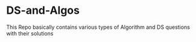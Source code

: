 # DS-and-Algos
This Repo basically contains various types of Algorithm and DS questions with their solutions
